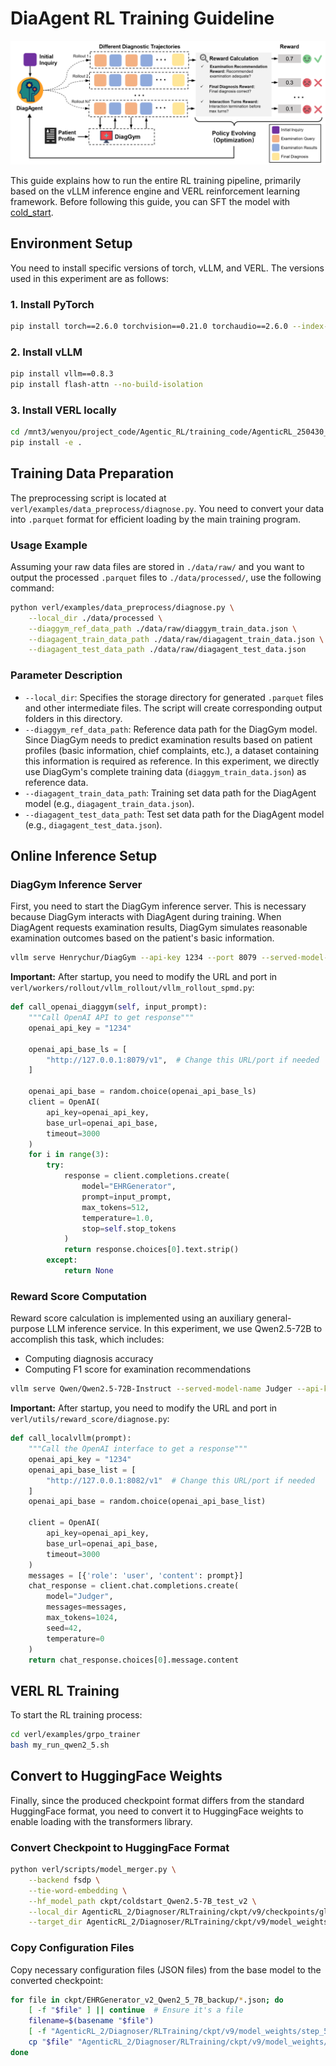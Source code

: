 # DiaAgent RL Training Guideline

<img src="../../../assets/DiagAgent_training.png"/> 

This guide explains how to run the entire RL training pipeline, primarily based on the vLLM inference engine and VERL reinforcement learning framework. Before following this guide, you can SFT the model with [cold_start](../cold_start/).

## Environment Setup

You need to install specific versions of torch, vLLM, and VERL. The versions used in this experiment are as follows:

### 1. Install PyTorch
```bash
pip install torch==2.6.0 torchvision==0.21.0 torchaudio==2.6.0 --index-url https://download.pytorch.org/whl/cu124
```

### 2. Install vLLM
```bash
pip install vllm==0.8.3
pip install flash-attn --no-build-isolation
```

### 3. Install VERL locally
```bash
cd /mnt3/wenyou/project_code/Agentic_RL/training_code/AgenticRL_250430_code/RLTraining/verl
pip install -e .
```

## Training Data Preparation

The preprocessing script is located at `verl/examples/data_preprocess/diagnose.py`. You need to convert your data into `.parquet` format for efficient loading by the main training program.

### Usage Example

Assuming your raw data files are stored in `./data/raw/` and you want to output the processed `.parquet` files to `./data/processed/`, use the following command:

```bash
python verl/examples/data_preprocess/diagnose.py \
    --local_dir ./data/processed \
    --diaggym_ref_data_path ./data/raw/diaggym_train_data.json \
    --diagagent_train_data_path ./data/raw/diagagent_train_data.json \
    --diagagent_test_data_path ./data/raw/diagagent_test_data.json
```

### Parameter Description

- `--local_dir`: Specifies the storage directory for generated `.parquet` files and other intermediate files. The script will create corresponding output folders in this directory.
- `--diaggym_ref_data_path`: Reference data path for the DiagGym model. Since DiagGym needs to predict examination results based on patient profiles (basic information, chief complaints, etc.), a dataset containing this information is required as reference. In this experiment, we directly use DiagGym's complete training data (`diaggym_train_data.json`) as reference data.
- `--diagagent_train_data_path`: Training set data path for the DiagAgent model (e.g., `diagagent_train_data.json`).
- `--diagagent_test_data_path`: Test set data path for the DiagAgent model (e.g., `diagagent_test_data.json`).

## Online Inference Setup

### DiagGym Inference Server

First, you need to start the DiagGym inference server. This is necessary because DiagGym interacts with DiagAgent during training. When DiagAgent requests examination results, DiagGym simulates reasonable examination outcomes based on the patient's basic information.

```bash
vllm serve Henrychur/DiagGym --api-key 1234 --port 8079 --served-model-name EHRGenerator --gpu-memory-utilization 0.95 -tp 8
```

**Important:** After startup, you need to modify the URL and port in `verl/workers/rollout/vllm_rollout/vllm_rollout_spmd.py`:

```python
def call_openai_diaggym(self, input_prompt):
    """Call OpenAI API to get response"""
    openai_api_key = "1234"

    openai_api_base_ls = [
        "http://127.0.0.1:8079/v1",  # Change this URL/port if needed
    ]

    openai_api_base = random.choice(openai_api_base_ls)
    client = OpenAI(
        api_key=openai_api_key,
        base_url=openai_api_base,
        timeout=3000
    )
    for i in range(3):
        try:
            response = client.completions.create(
                model="EHRGenerator",
                prompt=input_prompt,
                max_tokens=512,
                temperature=1.0,
                stop=self.stop_tokens
            )
            return response.choices[0].text.strip()
        except:
            return None
```

### Reward Score Computation

Reward score calculation is implemented using an auxiliary general-purpose LLM inference service. In this experiment, we use Qwen2.5-72B to accomplish this task, which includes:
- Computing diagnosis accuracy
- Computing F1 score for examination recommendations

```bash
vllm serve Qwen/Qwen2.5-72B-Instruct --served-model-name Judger --api-key 1234 --port 8082 --gpu-memory-utilization 0.95 -tp 8
```

**Important:** After startup, you need to modify the URL and port in `verl/utils/reward_score/diagnose.py`:

```python
def call_localvllm(prompt):
    """Call the OpenAI interface to get a response"""
    openai_api_key = "1234"
    openai_api_base_list = [
        "http://127.0.0.1:8082/v1"  # Change this URL/port if needed
    ]
    openai_api_base = random.choice(openai_api_base_list)

    client = OpenAI(
        api_key=openai_api_key,
        base_url=openai_api_base,
        timeout=3000
    )
    messages = [{'role': 'user', 'content': prompt}]
    chat_response = client.chat.completions.create(
        model="Judger",
        messages=messages,
        max_tokens=1024,
        seed=42,
        temperature=0
    )
    return chat_response.choices[0].message.content
```

## VERL RL Training

To start the RL training process:

```bash
cd verl/examples/grpo_trainer
bash my_run_qwen2_5.sh
```

## Convert to HuggingFace Weights

Finally, since the produced checkpoint format differs from the standard HuggingFace format, you need to convert it to HuggingFace weights to enable loading with the transformers library.

### Convert Checkpoint to HuggingFace Format

```bash
python verl/scripts/model_merger.py \
    --backend fsdp \
    --tie-word-embedding \
    --hf_model_path ckpt/coldstart_Qwen2.5-7B_test_v2 \
    --local_dir AgenticRL_2/Diagnoser/RLTraining/ckpt/v9/checkpoints/global_step_50/actor \
    --target_dir AgenticRL_2/Diagnoser/RLTraining/ckpt/v9/model_weights/step_50
```

### Copy Configuration Files

Copy necessary configuration files (JSON files) from the base model to the converted checkpoint:

```bash
for file in ckpt/EHRGenerator_v2_Qwen2_5_7B_backup/*.json; do
    [ -f "$file" ] || continue  # Ensure it's a file
    filename=$(basename "$file")
    [ -f "AgenticRL_2/Diagnoser/RLTraining/ckpt/v9/model_weights/step_50/$filename" ] && continue  # Skip if target exists
    cp "$file" "AgenticRL_2/Diagnoser/RLTraining/ckpt/v9/model_weights/step_50"
done
```
